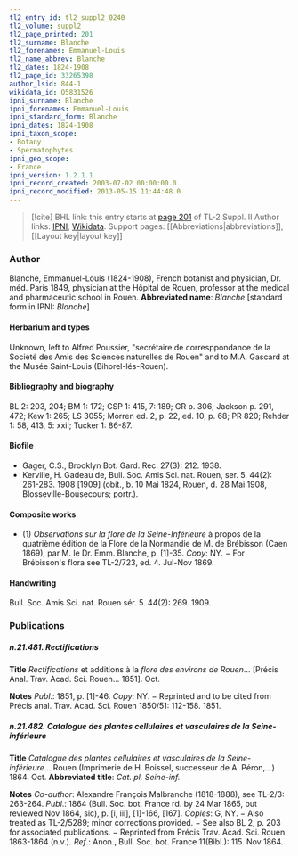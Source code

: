 ```yaml
---
tl2_entry_id: tl2_suppl2_0240
tl2_volume: suppl2
tl2_page_printed: 201
tl2_surname: Blanche
tl2_forenames: Emmanuel-Louis
tl2_name_abbrev: Blanche
tl2_dates: 1824-1908
tl2_page_id: 33265398
author_lsid: 844-1
wikidata_id: Q5831526
ipni_surname: Blanche
ipni_forenames: Emmanuel-Louis
ipni_standard_form: Blanche
ipni_dates: 1824-1908
ipni_taxon_scope: 
- Botany
- Spermatophytes
ipni_geo_scope: 
- France
ipni_version: 1.2.1.1
ipni_record_created: 2003-07-02 00:00:00.0
ipni_record_modified: 2013-05-15 11:44:48.0
---
```


> [!cite] BHL link: this entry starts at [page 201](https://www.biodiversitylibrary.org/page/33265398) of TL-2 Suppl. II
> Author links: [IPNI](https://www.ipni.org/a/844-1), [Wikidata](https://www.wikidata.org/wiki/Q5831526). Support pages: [[Abbreviations|abbreviations]], [[Layout key|layout key]]

### Author

Blanche, Emmanuel-Louis (1824-1908), French botanist and physician, Dr. méd. Paris 1849, physician at the Hôpital de Rouen, professor at the medical and pharmaceutic school in Rouen. 
**Abbreviated name**: *Blanche* \[standard form in IPNI: *Blanche*\]

#### Herbarium and types

Unknown, left to Alfred Poussier, "secrétaire de corresppondance de la Société des Amis des Sciences naturelles de Rouen" and to M.A. Gascard at the Musée Saint-Louis (Bihorel-lés-Rouen).

#### Bibliography and biography

BL 2: 203, 204; BM 1: 172; CSP 1: 415, 7: 189; GR p. 306; Jackson p. 291, 472; Kew 1: 265; LS 3055; Morren ed. 2, p. 22, ed. 10, p. 68; PR 820; Rehder 1: 58, 413, 5: xxii; Tucker 1: 86-87.

#### Biofile

- Gager, C.S., Brooklyn Bot. Gard. Rec. 27(3): 212. 1938.
- Kerville, H. Gadeau de, Bull. Soc. Amis Sci. nat. Rouen, ser. 5. 44(2): 261-283. 1908 \[1909\] (obit., b. 10 Mai 1824, Rouen, d. 28 Mai 1908, Blosseville-Bousecours; portr.).

#### Composite works

- (1) *Observations sur la flore de la Seine-Inférieure* à propos de la quatrième édition de la Flore de la Normandie de M. de Brébisson (Caen 1869), par M. le Dr. Emm. Blanche, p. \[1\]-35. *Copy*: NY. − For Brébisson's flora see TL-2/723, ed. 4. Jul-Nov 1869.

#### Handwriting

Bull. Soc. Amis Sci. nat. Rouen sér. 5. 44(2): 269. 1909.

### Publications

##### n.21.481. Rectifications

**Title**
*Rectifications* et additions à la *flore des environs de Rouen*... \[Précis Anal. Trav. Acad. Sci. Rouen... 1851\]. Oct.

**Notes**
*Publ*.: 1851, p. \[1\]-46. *Copy*: NY. − Reprinted and to be cited from Précis anal. Trav. Acad. Sci. Rouen 1850/51: 112-158. 1851.

##### n.21.482. Catalogue des plantes cellulaires et vasculaires de la Seine-inférieure

**Title**
*Catalogue des plantes cellulaires et vasculaires de la Seine-inférieure*... Rouen (Imprimerie de H. Boissel, successeur de A. Péron,...) 1864. Oct.
**Abbreviated title**: *Cat. pl. Seine-inf.*

**Notes**
*Co-author*: Alexandre François Malbranche (1818-1888), see TL-2/3: 263-264.
*Publ*.: 1864 (Bull. Soc. bot. France rd. by 24 Mar 1865, but reviewed Nov 1864, sic), p. \[i, iii\], \[1\]-166, \[167\]. *Copies*: G, NY. − Also treated as TL-2/5289; minor corrections provided. − See also BL 2, p. 203 for associated publications. − Reprinted from Précis Trav. Acad. Sci. Rouen 1863-1864 (n.v.).
*Ref*.: Anon., Bull. Soc. bot. France 11(Bibl.): 115. Nov 1864.

